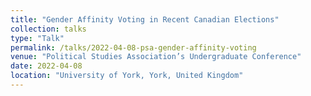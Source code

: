 ```yaml
---
title: "Gender Affinity Voting in Recent Canadian Elections"
collection: talks
type: "Talk"
permalink: /talks/2022-04-08-psa-gender-affinity-voting
venue: "Political Studies Association’s Undergraduate Conference"
date: 2022-04-08
location: "University of York, York, United Kingdom"
---
```


